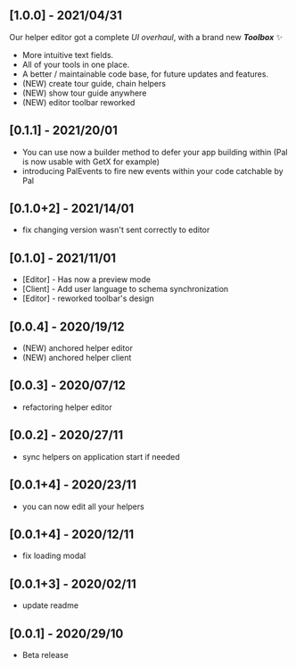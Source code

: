 ## [1.0.0] - 2021/04/31
Our helper editor got a complete *UI overhaul*, with a brand new ***Toolbox*** ✨
 - More intuitive text fields.
 - All of your tools in one place.
 - A better / maintainable code base, for future updates and features.
- (NEW) create tour guide, chain helpers 
- (NEW) show tour guide anywhere
- (NEW) editor toolbar reworked

## [0.1.1] - 2021/20/01
- You can use now a builder method to defer your app building within (Pal is now usable with GetX for example)
- introducing PalEvents to fire new events within your code catchable by Pal

## [0.1.0+2] - 2021/14/01
- fix changing version wasn't sent correctly to editor

## [0.1.0] - 2021/11/01
- [Editor] - Has now a preview mode
- [Client] - Add user language to schema synchronization
- [Editor] - reworked toolbar's design

## [0.0.4] - 2020/19/12
- (NEW) anchored helper editor
- (NEW) anchored helper client

## [0.0.3] - 2020/07/12
- refactoring helper editor

## [0.0.2] - 2020/27/11
- sync helpers on application start if needed

## [0.0.1+4] - 2020/23/11
- you can now edit all your helpers

## [0.0.1+4] - 2020/12/11
- fix loading modal

## [0.0.1+3] - 2020/02/11
- update readme

## [0.0.1] - 2020/29/10
- Beta release